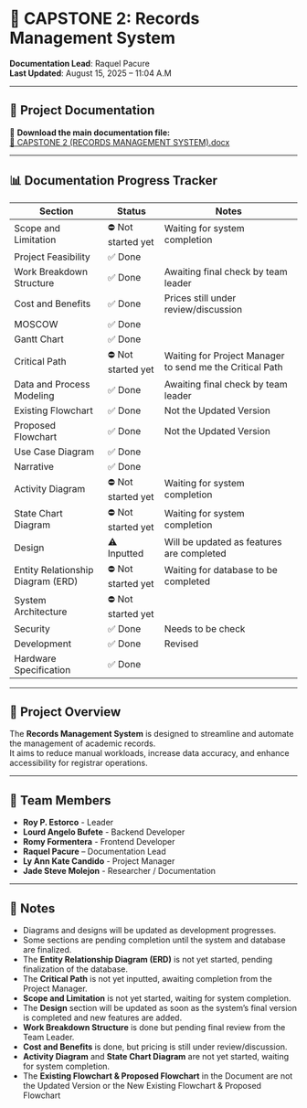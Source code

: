 # 📁 CAPSTONE 2: Records Management System

**Documentation Lead**: Raquel Pacure  
**Last Updated**: August 15, 2025 – 11:04 A.M

---

## 📄 Project Documentation

🔗 **Download the main documentation file:**  
[📎 CAPSTONE 2 (RECORDS MANAGEMENT SYSTEM).docx](https://docs.google.com/document/d/1x4wvQYwamo7RR96b6to0-e-FXHF1i5Ba/edit?usp=sharing&ouid=104714777232985337086&rtpof=true&sd=true)  

---

## 📊 Documentation Progress Tracker

| **Section**                           | **Status**          | **Notes**                                        |
|---------------------------------------|---------------------|--------------------------------------------------|
| Scope and Limitation                  | ⛔ Not started yet   | Waiting for system completion                    |
| Project Feasibility                   | ✅ Done              |                                                  |
| Work Breakdown Structure              | ✅ Done              | Awaiting final check by team leader              |
| Cost and Benefits                     | ✅ Done              | Prices still under review/discussion             |
| MOSCOW                                | ✅ Done              |                                                  |
| Gantt Chart                           | ✅ Done              |                                                  |
| Critical Path                         | ⛔ Not started yet   | Waiting for Project Manager to send me the Critical Path|
| Data and Process Modeling             | ✅ Done              | Awaiting final check by team leader              |
| Existing Flowchart                    | ✅ Done              | Not the Updated Version                          |
| Proposed Flowchart                    | ✅ Done              | Not the Updated Version                          |
| Use Case Diagram                      | ✅ Done              |                                                  |
| Narrative                             | ✅ Done              |                                                  |
| Activity Diagram                      | ⛔ Not started yet   | Waiting for system completion                    |
| State Chart Diagram                   | ⛔ Not started yet   | Waiting for system completion                    |
| Design                                | ⚠️ Inputted          | Will be updated as features are completed        |
| Entity Relationship Diagram (ERD)     | ⛔ Not started yet   | Waiting for database to be completed             |
| System Architecture                   | ⛔ Not started yet   |                                                  |
| Security                              | ✅ Done              | Needs to be check                                |
| Development                           | ✅ Done              | Revised                                          |
| Hardware Specification                | ✅ Done              |                                                  |

---

## 📌 Project Overview

The **Records Management System** is designed to streamline and automate the management of academic records.  
It aims to reduce manual workloads, increase data accuracy, and enhance accessibility for registrar operations.

---

## 👥 Team Members
- **Roy P. Estorco** - Leader
- **Lourd Angelo Bufete** - Backend Developer
- **Romy Formentera** - Frontend Developer
- **Raquel Pacure** – Documentation Lead  
- **Ly Ann Kate Candido** - Project Manager
- **Jade Steve Molejon** - Researcher / Documentation

---

## 📝 Notes

- Diagrams and designs will be updated as development progresses.  
- Some sections are pending completion until the system and database are finalized.  
- The **Entity Relationship Diagram (ERD)** is not yet started, pending finalization of the database.  
- The **Critical Path** is not yet inputted, awaiting completion from the Project Manager.  
- **Scope and Limitation** is not yet started, waiting for system completion.  
- The **Design** section will be updated as soon as the system’s final version is completed and new features are added.  
- **Work Breakdown Structure** is done but pending final review from the Team Leader.  
- **Cost and Benefits** is done, but pricing is still under review/discussion.  
- **Activity Diagram** and **State Chart Diagram** are not yet started, waiting for system completion.  
- The **Existing Flowchart & Proposed Flowchart** in the Document are not the Updated Version or the New Existing Flowchart & Proposed Flowchart

